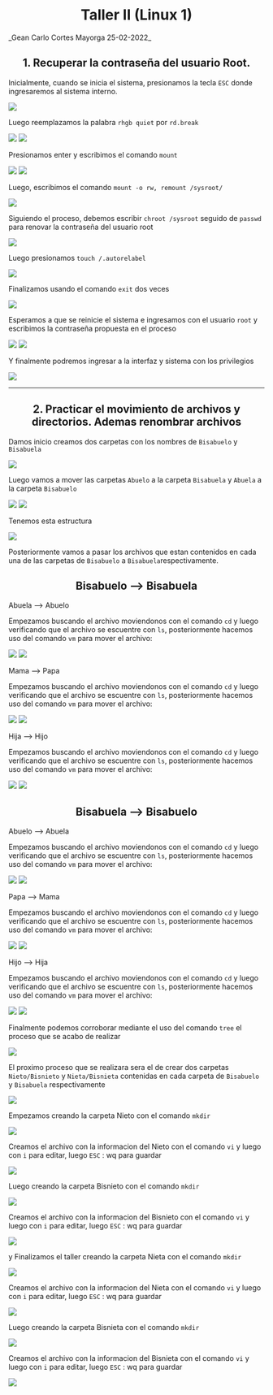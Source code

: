 <h1 align="center">Taller II (Linux 1)</h1>
_Gean Carlo Cortes Mayorga 25-02-2022_

<h2 align="center"> 1. Recuperar la contraseña del usuario Root.</h2>

Inicialmente, cuando se inicia el sistema, presionamos la tecla `ESC` donde ingresaremos al sistema interno.

<img src="./img/punto1/1.png"/>

Luego reemplazamos la palabra `rhgb quiet` por `rd.break`

<img src="./img/punto1/2.png"/>
<img src="./img/punto1/3.png"/>

Presionamos enter y escribimos el comando `mount`

<img src="./img/punto1/4.png"/>
<img src="./img/punto1/5.png"/>

Luego, escribimos el comando `mount -o rw, remount /sysroot/`

<img src="./img/punto1/6.png"/>

Siguiendo el proceso, debemos escribir `chroot /sysroot` seguido de `passwd` para renovar la contraseña del usuario root

<img src="./img/punto1/7.png"/>

Luego presionamos `touch /.autorelabel`

<img src="./img/punto1/8.png"/>

Finalizamos usando el comando `exit` dos veces

<img src="./img/punto1/9.png"/>

Esperamos a que se reinicie el sistema e ingresamos con el usuario `root` y escribimos la contraseña propuesta en el proceso

<img src="./img/punto1/10.png"/>
<img src="./img/punto1/11.png"/>

Y finalmente podremos ingresar a la interfaz y sistema con los privilegios

<img src="./img/punto1/12.png"/>

---------------------------------------------------------------------------------------------------------------------------------------------------------------------------------------

<h2 align="center">2. Practicar el movimiento de archivos y directorios. Ademas renombrar archivos</h2>

Damos inicio creamos dos carpetas con los nombres de `Bisabuelo` y `Bisabuela`

<img src="./img/punto2/1.png"/>

Luego vamos a mover las carpetas `Abuelo`  a la carpeta `Bisabuela` y `Abuela` a la carpeta `Bisabuelo` 

<img src="./img/punto2/2.png"/>
<img src="./img/punto2/3.png"/>

Tenemos esta estructura

<img src="./img/punto2/tree1.png"/>

Posteriormente vamos a pasar los archivos que estan contenidos en cada una de las carpetas de `Bisabuelo` a `Bisabuela`respectivamente.

<!-- AQUI EMPIEZA LA PARTE DE BISABUELO A BISABUELA -->
<h2 align="center"> Bisabuelo --> Bisabuela </h2>

Abuela --> Abuelo

Empezamos buscando el archivo moviendonos con el comando `cd` y luego verificando que el archivo se escuentre con `ls`, posteriormente hacemos uso del comando `vm` para mover el archivo: 

<img src="./img/punto2/4.png"/>
<img src="./img/punto2/5.png"/>

Mama --> Papa

Empezamos buscando el archivo moviendonos con el comando `cd` y luego verificando que el archivo se escuentre con `ls`, posteriormente hacemos uso del comando `vm` para mover el archivo: 

<img src="./img/punto2/6.png"/>
<img src="./img/punto2/7.png"/>

Hija --> Hijo

Empezamos buscando el archivo moviendonos con el comando `cd` y luego verificando que el archivo se escuentre con `ls`, posteriormente hacemos uso del comando `vm` para mover el archivo: 

<img src="./img/punto2/8.png"/>
<img src="./img/punto2/9.png"/>

<!-- AQUI EMPIEZA LA PARTE DE BISABUELA A BISABUELO -->
<h2 align="center"> Bisabuela --> Bisabuelo </h2>

Abuelo --> Abuela

Empezamos buscando el archivo moviendonos con el comando `cd` y luego verificando que el archivo se escuentre con `ls`, posteriormente hacemos uso del comando `vm` para mover el archivo: 

<img src="./img/punto2/10.png"/>
<img src="./img/punto2/11.png"/>

Papa --> Mama

Empezamos buscando el archivo moviendonos con el comando `cd` y luego verificando que el archivo se escuentre con `ls`, posteriormente hacemos uso del comando `vm` para mover el archivo: 

<img src="./img/punto2/12.png"/>
<img src="./img/punto2/13.png"/>

Hijo --> Hija

Empezamos buscando el archivo moviendonos con el comando `cd` y luego verificando que el archivo se escuentre con `ls`, posteriormente hacemos uso del comando `vm` para mover el archivo: 

<img src="./img/punto2/14.png"/>
<img src="./img/punto2/15.png"/>

Finalmente podemos corroborar mediante el uso del comando `tree` el proceso que se acabo de realizar

<img src="./img/punto2/tree2.png"/>

El proximo proceso que se realizara sera el de crear dos carpetas `Nieto/Bisnieto` y `Nieta/Bisnieta` contenidas en cada carpeta de `Bisabuelo` y `Bisabuela` respectivamente

<img src="./img/punto2/16.jpeg"/>

Empezamos creando la carpeta Nieto con el comando `mkdir`

<img src="./img/punto2/17.png"/>

Creamos el archivo con la informacion del Nieto con el comando `vi` y luego con `i` para editar, luego `ESC` : wq para guardar

<img src="./img/punto2/18.png"/>

Luego creando la carpeta Bisnieto con el comando `mkdir`

<img src="./img/punto2/19.png"/>

Creamos el archivo con la informacion del Bisnieto con el comando `vi` y luego con `i` para editar, luego `ESC` : wq para guardar

<img src="./img/punto2/20.png"/>

y Finalizamos el taller creando la carpeta Nieta con el comando `mkdir`

<img src="./img/punto2/21.png"/>

Creamos el archivo con la informacion del Nieta con el comando `vi` y luego con `i` para editar, luego `ESC` : wq para guardar

<img src="./img/punto2/22.png"/>

Luego creando la carpeta Bisnieta con el comando `mkdir`

<img src="./img/punto2/23.png"/>

Creamos el archivo con la informacion del Bisnieta con el comando `vi` y luego con `i` para editar, luego `ESC` : wq para guardar

<img src="./img/punto2/24.png"/>

